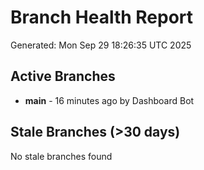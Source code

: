 # Branch Health Report
Generated: Mon Sep 29 18:26:35 UTC 2025

## Active Branches
- **main** - 16 minutes ago by Dashboard Bot

## Stale Branches (>30 days)
No stale branches found
